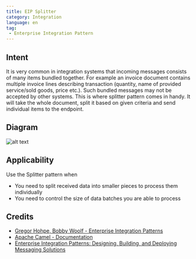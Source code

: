 ```yaml
---
title: EIP Splitter
category: Integration
language: en
tag:
 - Enterprise Integration Pattern
---
```


## Intent
It is very common in integration systems that incoming messages consists of many items bundled together. For example
an invoice document contains multiple invoice lines describing transaction (quantity, name of provided
service/sold goods, price etc.). Such bundled messages may not be accepted by other systems. This is where splitter
pattern comes in handy. It will take the whole document, split it based on given criteria and send individual
items to the endpoint.

## Diagram
![alt text](./etc/sequencer.gif "Splitter")

## Applicability
Use the Splitter pattern when

* You need to split received data into smaller pieces to process them individually
* You need to control the size of data batches you are able to process

## Credits

* [Gregor Hohpe, Bobby Woolf - Enterprise Integration Patterns](http://www.enterpriseintegrationpatterns.com/patterns/messaging/Sequencer.html)
* [Apache Camel - Documentation](http://camel.apache.org/splitter.html)
* [Enterprise Integration Patterns: Designing, Building, and Deploying Messaging Solutions](https://www.amazon.com/gp/product/0321200683/ref=as_li_tl?ie=UTF8&camp=1789&creative=9325&creativeASIN=0321200683&linkCode=as2&tag=javadesignpat-20&linkId=122e0cff74eedd004cc81a3ecfa623cf)
